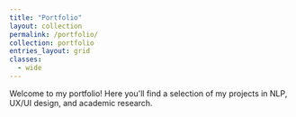 ```yaml
---
title: "Portfolio"
layout: collection
permalink: /portfolio/
collection: portfolio
entries_layout: grid
classes:
  - wide
---
```


Welcome to my portfolio! Here you'll find a selection of my projects in NLP, UX/UI design, and academic research.